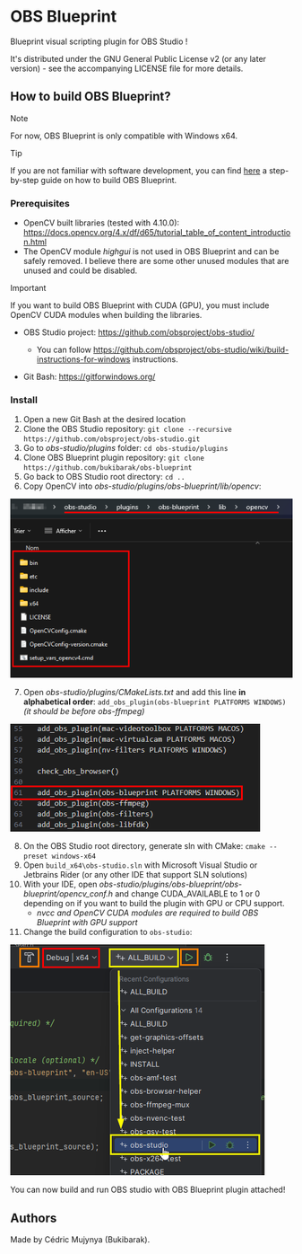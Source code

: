 # OBS Blueprint
Blueprint visual scripting plugin for OBS Studio !

It's distributed under the GNU General Public License v2 (or any later version) - see the accompanying LICENSE file for more details.

## How to build OBS Blueprint?

> [!NOTE]  
> For now, OBS Blueprint is only compatible with Windows x64.

> [!TIP]
> If you are not familiar with software development, you can find [here](./doc/full_install.md) a step-by-step guide on how to build OBS Blueprint.

### Prerequisites

* OpenCV built libraries (tested with 4.10.0): https://docs.opencv.org/4.x/df/d65/tutorial_table_of_content_introduction.html 
 * The OpenCV module *highgui* is not used in OBS Blueprint and can be safely removed. I believe there are some other unused modules that are unused and could be disabled.
> [!IMPORTANT]
> If you want to build OBS Blueprint with CUDA (GPU), you must include OpenCV CUDA modules when building the libraries.
   
* OBS Studio project: https://github.com/obsproject/obs-studio/ 
    * You can follow https://github.com/obsproject/obs-studio/wiki/build-instructions-for-windows instructions.

* Git Bash: https://gitforwindows.org/ 

### Install

1. Open a new Git Bash at the desired location
2. Clone the OBS Studio repository: `git clone --recursive https://github.com/obsproject/obs-studio.git`
3. Go to *obs-studio/plugins* folder: `cd obs-studio/plugins`
4. Clone OBS Blueprint plugin repository: `git clone https://github.com/bukibarak/obs-blueprint`
5. Go back to OBS Studio root directory: `cd ..`
6. Copy OpenCV into *obs-studio/plugins/obs-blueprint/lib/opencv*:

![opencv-lib](./doc/images/opencv-lib.png)

7. Open *obs-studio/plugins/CMakeLists.txt* and add this line **in alphabetical order**: `add_obs_plugin(obs-blueprint PLATFORMS WINDOWS)` *(it should be before obs-ffmpeg)*

![add-obs-plugin](./doc/images/add-obs-blueprint.png)

8. On the OBS Studio root directory, generate sln with CMake: `cmake --preset windows-x64`
9. Open `build_x64\obs-studio.sln` with Microsoft Visual Studio or Jetbrains Rider (or any other IDE that support SLN solutions)
10. With your IDE, open *obs-studio/plugins/obs-blueprint/obs-blueprint/opencv_conf.h* and change CUDA_AVAILABLE to 1 or 0 depending on if you want to build the plugin with GPU or CPU support.
    * *nvcc and OpenCV CUDA modules are required to build OBS Blueprint with GPU support*
11. Change the build configuration to `obs-studio`:

![rider-build-select](./doc/images/rider-build-select.png)

You can now build and run OBS studio with OBS Blueprint plugin attached!

## Authors

Made by Cédric Mujynya (Bukibarak).